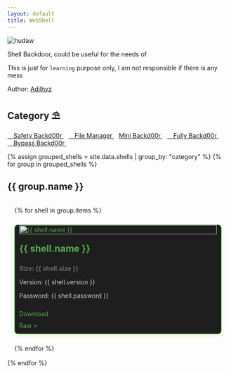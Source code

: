 ```yaml
---
layout: default
title: WebShell
---
```


<!-- # [WebShell](https://adilhyz.github.io/WebShell) -->

![hudaw](https://adilhyz.github.io/WebShell/screenshot.png)

Shell Backdoor, could be useful for the needs of

This is just for `learning` purpose only, I am not responsible if there is any mess

Author: [Adilhyz](https://adilhyz.github.io)

## **Category ⛱**

[ Safety Backd00r ](#safety-backd00r)&ensp;
[ File Manager ](#file-manager)&ensp;
[ Mini Backd00r ](#mini-backd00r)&ensp;
[ Fully Backd00r ](#fully-backd00r)&ensp;
[ Bypass Backd00r ](#bypass-backd00r)&ensp;

<style>
  .shell-container {
    display: grid;
    grid-template-columns: repeat(auto-fit, minmax(300px, 1fr));
    gap: 1.5rem;
    padding: 1rem;
  }

  .shell-card {
    background-color: #1e1e1e;
    border: 1px solid #55aa4e;
    border-radius: 8px;
    box-shadow: 0 4px 10px rgba(181, 232, 83, 0.2);
    overflow: hidden;
    display: flex;
    flex-direction: column;
  }

  .shell-card:hover,
  .shell-card:active {
    background-color:rgba(30, 30, 30, 0.67);
    border: 1px solid #ccc;
    border-radius: 8px;
    box-shadow: 0 4px 10px rgba(204, 204, 204, 0.5);
  }

  .shell-card img {
    width: 100%;
    height: auto;
    object-fit: cover; /* Atau contain tergantung kebutuhan */
    cursor: -webkit-zoom-in; 
    cursor: zoom-in;
  }

  .shell-card h2 {
    margin: 10px;
    color: #55aa4e;
  }

  .shell-card .info {
    padding: 0 100px 10px 10px;
    font-size: 14px;
    color: #ccc;
  }

  .shell-card .info .size {
    font-size: 14px;
    font-weight: bold;
    color: #636c72 ;
  }

  .shell-card a {
    margin: 0 10px 10px 10px;
    color: #55aa4e;
    text-decoration: none;
  }

.shell-card a:hover,
.shell-card a:active {
  color: #ccc;
  text-decoration: underline;
}

@media (max-width: 480px) {
  .shell-container {
    grid-template-columns: 1fr;
  }
}

@media (max-width: 768px) {
  .shell-container {
    grid-template-columns: 1fr;
  }
}

</style>


{% assign grouped_shells = site.data.shells | group_by: "category" %}
{% for group in grouped_shells %}
  <h2>{{ group.name }}</h2>
  <div class="shell-container">
    {% for shell in group.items %}
      <div class="shell-card">
        <a href="{{ shell.image }}"><img src="{{ shell.image }}" alt="{{ shell.name }}"></a>
        <h2>{{ shell.name }}</h2>
        <div class="info">
          <p class="size">Size: {{ shell.size }}</p>
          <p>Version: {{ shell.version }}</p>
          <p>Password: {{ shell.password }}</p>
        </div>
        <a href="{{ shell.download }}">Download</a>
        <a href="{{ shell.raw }}">Raw &gt;</a>
      </div>
    {% endfor %}
  </div>
{% endfor %}

